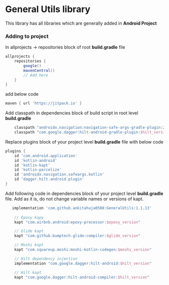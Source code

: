 # General Utils library
This library has all libraries which are generally added in **Android Project**

### Adding to project
In allprojects -> repositories block of root **build.gradle** file

```groovy
allprojects {
    repositories {
        google()
        mavenCentral()
        // Add here
    }
}
```

add below code
```groovy
maven { url 'https://jitpack.io' }
```

Add classpath in dependencies block of build script in root level **build.gradle**

```groovy
    classpath "androidx.navigation:navigation-safe-args-gradle-plugin:2.3.5"
    classpath "com.google.dagger:hilt-android-gradle-plugin:$hilt_version"
```

Replace plugins block of your project level **build.gradle** file with below code

```groovy
plugins {
    id 'com.android.application'
    id 'kotlin-android'
    id 'kotlin-kapt'
    id 'kotlin-parcelize'
    id 'androidx.navigation.safeargs.kotlin'
    id 'dagger.hilt.android.plugin'
}
```

Add following code in dependencies block of your project level **build.gradle** file. Add as it is, do not change variable names or versions of kapt.

```groovy
   implementation 'com.github.ankitahuja0508:GeneralUtils:1.1.13'
    
    // Epoxy kapy
    kapt "com.airbnb.android:epoxy-processor:$epoxy_version"

    // Glide kapt
    kapt "com.github.bumptech.glide:compiler:$glide_version"

    // Moshi kapt
    kapt "com.squareup.moshi:moshi-kotlin-codegen:$moshi_version"

    // Hilt dependency injection
    implementation "com.google.dagger:hilt-android:$hilt_version"

    // Hilt kapt
    kapt "com.google.dagger:hilt-android-compiler:$hilt_version"
```